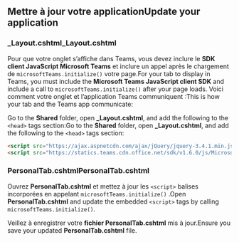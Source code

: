## <a name="update-your-application"></a><span data-ttu-id="73384-101">Mettre à jour votre application</span><span class="sxs-lookup"><span data-stu-id="73384-101">Update your application</span></span>

### <a name="_layoutcshtml"></a><span data-ttu-id="73384-102">_Layout.cshtml</span><span class="sxs-lookup"><span data-stu-id="73384-102">_Layout.cshtml</span></span>

<span data-ttu-id="73384-103">Pour que votre onglet s’affiche dans Teams, vous devez inclure le **SDK client JavaScript Microsoft Teams** et inclure un appel après le chargement de `microsoftTeams.initialize()` votre page.</span><span class="sxs-lookup"><span data-stu-id="73384-103">For your tab to display in Teams, you must include the **Microsoft Teams JavaScript client SDK** and include a call to `microsoftTeams.initialize()` after your page loads.</span></span> <span data-ttu-id="73384-104">Voici comment votre onglet et l’application Teams communiquent :</span><span class="sxs-lookup"><span data-stu-id="73384-104">This is how your tab and the Teams app communicate:</span></span>

<span data-ttu-id="73384-105">Go to the **Shared** folder, open **_Layout.cshtml**, and add the following to the `<head>` tags section:</span><span class="sxs-lookup"><span data-stu-id="73384-105">Go to the **Shared** folder, open **_Layout.cshtml**, and add the following to the `<head>` tags section:</span></span>

```html
<script src="https://ajax.aspnetcdn.com/ajax/jQuery/jquery-3.4.1.min.js"></script>
<script src="https://statics.teams.cdn.office.net/sdk/v1.6.0/js/MicrosoftTeams.min.js"></script>
```

### <a name="personaltabcshtml"></a><span data-ttu-id="73384-106">PersonalTab.cshtml</span><span class="sxs-lookup"><span data-stu-id="73384-106">PersonalTab.cshtml</span></span>

<span data-ttu-id="73384-107">Ouvrez **PersonalTab.cshtml** et mettez à jour les `<script>` balises incorporées en appelant `microsoftTeams.initialize()` .</span><span class="sxs-lookup"><span data-stu-id="73384-107">Open **PersonalTab.cshtml** and update the embedded `<script>` tags by calling `microsoftTeams.initialize()`.</span></span>

<span data-ttu-id="73384-108">Veillez à enregistrer votre **fichier PersonalTab.cshtml** mis à jour.</span><span class="sxs-lookup"><span data-stu-id="73384-108">Ensure you save your updated **PersonalTab.cshtml** file.</span></span>